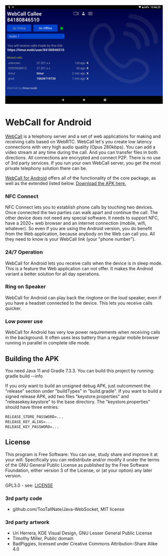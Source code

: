 <div align="center">
  <a href="https://timur.mobi/webcall/android"><img src="WebCall-for-Android.png" alt="WebCall for Android"></a>
</div>

# WebCall for Android

[WebCall](https://github.com/mehrvarz/webcall) is a telephony server and a set of web applications for making and receiving calls based on WebRTC. WebCall let's you create low latency connections with very high audio quality (Opus 280kbps). You can add a video stream at any time during the call. And you can transfer files in both directions. All connections are encrypted and connect P2P. There is no use of 3rd party services. If you run your own WebCall server, you get the most private telephony solution there can be.

[WebCall for Android](https://timur.mobi/webcall/android) offers all of the functionality of the core package, as well as the extended listed below. [Download the APK here.](https://timur.mobi/webcall/android/#download)

### NFC Connect

NFC Connect lets you to establish phone calls by touching two devices. Once connected the two parties can walk apart and continue the call. The other device does not need any special software. It needs to support NFC, have a 2020+ web browser and an internet connection (mobile, wifi, whatever). So even if you are using the Android version, you do benefit from the Web application, because anybody on the Web can call you. All they need to know is your WebCall link (your "phone number").

### 24/7 Operation

WebCall for Android lets you receive calls when the device is in sleep mode. This is a feature the Web application can not offer. It makes the Android variant a better solution for all day operations.

### Ring on Speaker

WebCall for Android can play back the ringtone on the loud speaker, even if you have a headset connected to the device. This lets you receive calls quicker.

### Low power use

WebCall for Android has very low power requirements when receiving calls in the background. It often uses less battery than a regular mobile browser running in parallel in complete idle mode.


## Building the APK

You need Java 11 and Gradle 7.3.3. You can build this project by running: gradle build --info

If you only want to build an unsigned debug APK, just outcomment the "release" section under "buildTypes" in "build.gradle". If you want to build a signed release APK, add two files "keystore.properties" and "releasekey.keystore" to the base directory. The "keystore.properties" should have three entries:
```
RELEASE_STORE_PASSWORD=...
RELEASE_KEY_ALIAS=...
RELEASE_KEY_PASSWORD=...
```

## License

This program is Free Software: You can use, study share and improve it at your will. Specifically you can redistribute and/or modify it under the terms of the GNU General Public License as published by the Free Software Foundation, either version 3 of the License, or (at your option) any later version.

GPL3.0 - see: [LICENSE](LICENSE)

### 3rd party code

- github.com/TooTallNate/Java-WebSocket, MIT license

### 3rd party artwork

- Uri Herrera, KDE Visual Design, GNU Lesser General Public License
- Timothy Miller, Public domain
- BadPiggies, licensed under Creative Commons Attribution-Share Alike 4.0

